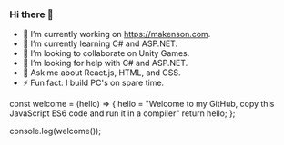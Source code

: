### Hi there 👋

<!--
**makensonn/makensonn** is a ✨ _special_ ✨ repository because its `README.md` (this file) appears on your GitHub profile.

<!-- 📫 How to reach me: 

Here are some ideas to get you started: -->

- 🔭 I’m currently working on https://makenson.com.
- 🌱 I’m currently learning C# and ASP.NET.
- 👯 I’m looking to collaborate on Unity Games.
- 🤔 I’m looking for help with C# and ASP.NET.
- 💬 Ask me about React.js, HTML, and CSS.
- ⚡ Fun fact: I build PC's on spare time.

const welcome = (hello) => {
  hello = "Welcome to my GitHub, copy this JavaScript ES6 code and run it in a compiler"
    return hello;
};

console.log(welcome());
